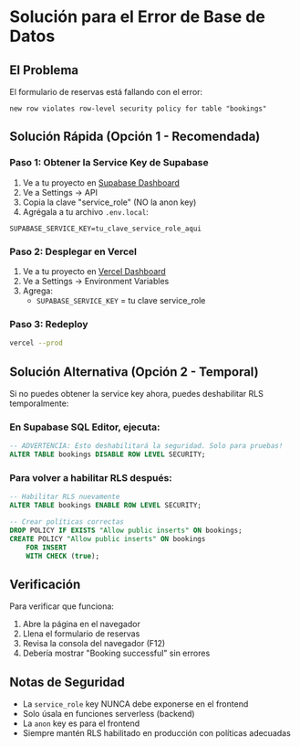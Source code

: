 # Solución para el Error de Base de Datos

## El Problema
El formulario de reservas está fallando con el error:
```
new row violates row-level security policy for table "bookings"
```

## Solución Rápida (Opción 1 - Recomendada)

### Paso 1: Obtener la Service Key de Supabase
1. Ve a tu proyecto en [Supabase Dashboard](https://app.supabase.com)
2. Ve a Settings → API
3. Copia la clave "service_role" (NO la anon key)
4. Agrégala a tu archivo `.env.local`:
```
SUPABASE_SERVICE_KEY=tu_clave_service_role_aqui
```

### Paso 2: Desplegar en Vercel
1. Ve a tu proyecto en [Vercel Dashboard](https://vercel.com/dashboard)
2. Ve a Settings → Environment Variables
3. Agrega:
   - `SUPABASE_SERVICE_KEY` = tu clave service_role

### Paso 3: Redeploy
```bash
vercel --prod
```

## Solución Alternativa (Opción 2 - Temporal)

Si no puedes obtener la service key ahora, puedes deshabilitar RLS temporalmente:

### En Supabase SQL Editor, ejecuta:
```sql
-- ADVERTENCIA: Esto deshabilitará la seguridad. Solo para pruebas!
ALTER TABLE bookings DISABLE ROW LEVEL SECURITY;
```

### Para volver a habilitar RLS después:
```sql
-- Habilitar RLS nuevamente
ALTER TABLE bookings ENABLE ROW LEVEL SECURITY;

-- Crear políticas correctas
DROP POLICY IF EXISTS "Allow public inserts" ON bookings;
CREATE POLICY "Allow public inserts" ON bookings
    FOR INSERT 
    WITH CHECK (true);
```

## Verificación
Para verificar que funciona:
1. Abre la página en el navegador
2. Llena el formulario de reservas
3. Revisa la consola del navegador (F12)
4. Debería mostrar "Booking successful" sin errores

## Notas de Seguridad
- La `service_role` key NUNCA debe exponerse en el frontend
- Solo úsala en funciones serverless (backend)
- La `anon` key es para el frontend
- Siempre mantén RLS habilitado en producción con políticas adecuadas